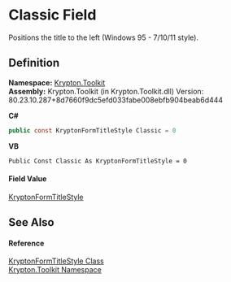 # Classic Field


Positions the title to the left (Windows 95 - 7/10/11 style).



## Definition
**Namespace:** <a href="79d2eac2-21f4-54ff-7552-b20c33c30600.md">Krypton.Toolkit</a>  
**Assembly:** Krypton.Toolkit (in Krypton.Toolkit.dll) Version: 80.23.10.287+8d7660f9dc5efd033fabe008ebfb904beab6d444

**C#**
``` C#
public const KryptonFormTitleStyle Classic = 0
```
**VB**
``` VB
Public Const Classic As KryptonFormTitleStyle = 0
```



#### Field Value
<a href="c5a29bcd-5ccb-fa58-e81c-587716d4daab.md">KryptonFormTitleStyle</a>

## See Also


#### Reference
<a href="c5a29bcd-5ccb-fa58-e81c-587716d4daab.md">KryptonFormTitleStyle Class</a>  
<a href="79d2eac2-21f4-54ff-7552-b20c33c30600.md">Krypton.Toolkit Namespace</a>  
